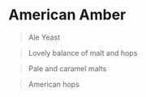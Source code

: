 # American Amber

> Ale Yeast

> Lovely balance of malt and hops

> Pale and caramel malts

> American hops
